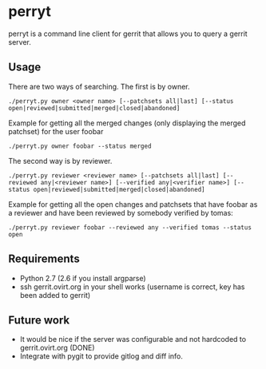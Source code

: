 perryt
======

perryt is a command line client for gerrit that allows you to query a gerrit server.

## Usage
There are two ways of searching. The first is by owner.

    ./perryt.py owner <owner name> [--patchsets all|last] [--status open|reviewed|submitted|merged|closed|abandoned]

Example for getting all the merged changes (only displaying the merged patchset) for the user foobar

    ./perryt.py owner foobar --status merged

The second way is by reviewer.

    ./perryt.py reviewer <reviewer name> [--patchsets all|last] [--reviewed any|<reviewer name>] [--verified any|<verifier name>] [--status open|reviewed|submitted|merged|closed|abandoned]

Example for getting all the open changes and patchsets that have foobar as a reviewer and have been reviewed by somebody verified by tomas:

    ./perryt.py reviewer foobar --reviewed any --verified tomas --status open

## Requirements
- Python 2.7 (2.6 if you install argparse)
- ssh gerrit.ovirt.org in your shell works (username is correct, key has been added to gerrit)

## Future work
- It would be nice if the server was configurable and not hardcoded to gerrit.ovirt.org (DONE)
- Integrate with pygit to provide gitlog and diff info.
